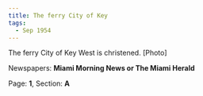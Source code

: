 ```yaml
---  
title: The ferry City of Key  
tags:  
  - Sep 1954  
---  
```

  
The ferry City of Key West is christened. [Photo]  
  
Newspapers: **Miami Morning News or The Miami Herald**  
  
Page: **1**, Section: **A** 
